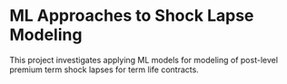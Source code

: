 # ML Approaches to Shock Lapse Modeling

<!-- badges: start -->
<!-- badges: end -->

This project investigates applying ML models for modeling of post-level premium term shock lapses for term life contracts.
